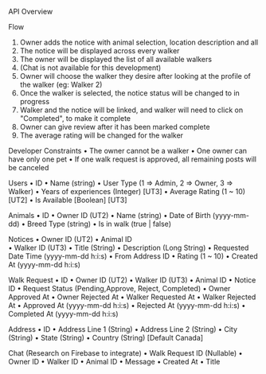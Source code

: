 API Overview

Flow
1.	Owner adds the notice with animal selection, location description and all 
2.	The notice will be displayed across every walker 
3.	The owner will be displayed the list of all available walkers 
4.	(Chat is not available for this development) 
5.	Owner will choose the walker they desire after looking at the profile of the walker (eg: Walker 2) 
6.	Once the walker is selected, the notice status will be changed to in progress 
7.	Walker and the notice will be linked, and walker will need to click on "Completed", to make it complete 
8.	Owner can give review after it has been marked complete 
9.	The average rating will be changed for the walker

Developer Constraints
•	The owner cannot be a walker 
•	One owner can have only one pet
•	If one walk request is approved, all remaining posts will be canceled

Users
•	ID
•	Name (string)
•	User Type (1 => Admin, 2 => Owner, 3 => Walker)
•	Years of experiences (Integer) [UT3]
•	Average Rating (1 ~ 10) [UT2] 
•	Is Available [Boolean] [UT3]

Animals
•	ID
•	Owner ID (UT2)
•	Name (string)
•	Date of Birth (yyyy-mm-dd)
•	Breed Type (string)
•	Is in walk (true | false)

Notices
•	Owner ID (UT2)
•	Animal ID	
•	Walker ID (UT3)
•	Title (String)
•	Description (Long String)
•	Requested Date Time (yyyy-mm-dd h:i:s)
•	From Address ID
•	Rating (1 ~ 10)
•	Created At (yyyy-mm-dd h:i:s)

Walk Request
•	ID
•	Owner ID (UT2)
•	Walker ID (UT3)
•	Animal ID
•	Notice ID
•	Request Status (Pending,Approve, Reject, Completed)
•	Owner Approved At
•	Owner Rejected At
•	Walker Requested At
•	Walker Rejected At
•	Approved At (yyyy-mm-dd h:i:s)
•	Rejected At (yyyy-mm-dd h:i:s)
•	Completed At (yyyy-mm-dd h:i:s)

Address
•	ID
•	Address Line 1 (String)
•	Address Line 2 (String)
•	City (String)
•	State (String)
•	Country (String) [Default Canada]

Chat (Research on Firebase to integrate)
•	Walk Request ID (Nullable)
•	Owner ID
•	Walker ID
•	Animal ID
•	Message
•	Created At
•	Title 
